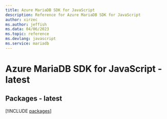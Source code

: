 ```yaml
---
title: Azure MariaDB SDK for JavaScript
description: Reference for Azure MariaDB SDK for JavaScript
author: xirzec
ms.author: jeffish
ms.data: 04/06/2023
ms.topic: reference
ms.devlang: javascript
ms.service: mariadb
---
```

# Azure MariaDB SDK for JavaScript - latest
## Packages - latest
[!INCLUDE [packages](mariadb-index.md)]